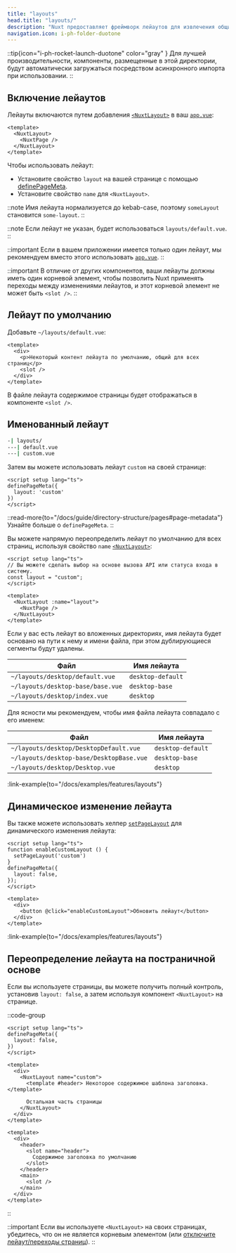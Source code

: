 ```yaml
---
title: "layouts"
head.title: "layouts/"
description: "Nuxt предоставляет фреймворк лейаутов для извлечения общих шаблонов UI в повторно используемые лейауты."
navigation.icon: i-ph-folder-duotone
---
```


::tip{icon="i-ph-rocket-launch-duotone" color="gray" }
Для лучшей производительности, компоненты, размещенные в этой директории, будут автоматически загружаться посредством асинхронного импорта при использовании.
::

## Включение лейаутов

Лейауты включаются путем добавления [`<NuxtLayout>`](/docs/api/components/nuxt-layout) в ваш [`app.vue`](/docs/guide/directory-structure/app):

```vue [app.vue]
<template>
  <NuxtLayout>
    <NuxtPage />
  </NuxtLayout>
</template>
```

Чтобы использовать лейаут:
- Установите свойство `layout` на вашей странице с помощью [definePageMeta](/docs/api/utils/define-page-meta).
- Установите свойство `name` для `<NuxtLayout>`.

::note
Имя лейаута нормализуется до kebab-case, поэтому `someLayout` становится `some-layout`.
::

::note
Если лейаут не указан, будет использоваться `layouts/default.vue`.
::

::important
Если в вашем приложении имеется только один лейаут, мы рекомендуем вместо этого использовать [`app.vue`](/docs/guide/directory-structure/app).
::

::important
В отличие от других компонентов, ваши лейауты должны иметь один корневой элемент, чтобы позволить Nuxt применять переходы между изменениями лейаутов, и этот корневой элемент не может быть `<slot />`.
::

## Лейаут по умолчанию

Добавьте `~/layouts/default.vue`:

```vue [layouts/default.vue]
<template>
  <div>
    <p>Некоторый контент лейаута по умолчанию, общий для всех страниц</p>
    <slot />
  </div>
</template>
```

В файле лейаута содержимое страницы будет отображаться в компоненте `<slot />`.

## Именованный лейаут

```bash [Структура директории]
-| layouts/
---| default.vue
---| custom.vue
```

Затем вы можете использовать лейаут `custom` на своей странице:

```vue twoslash [pages/about.vue]
<script setup lang="ts">
definePageMeta({
  layout: 'custom'
})
</script>
```

::read-more{to="/docs/guide/directory-structure/pages#page-metadata"}
Узнайте больше о `definePageMeta`.
::

Вы можете напрямую переопределить лейаут по умолчанию для всех страниц, используя свойство `name` [`<NuxtLayout>`](/docs/api/components/nuxt-layout):

```vue [app.vue]
<script setup lang="ts">
// Вы можете сделать выбор на основе вызова API или статуса входа в систему.
const layout = "custom";
</script>

<template>
  <NuxtLayout :name="layout">
    <NuxtPage />
  </NuxtLayout>
</template>
```

Если у вас есть лейаут во вложенных директориях, имя лейаута будет основано на пути к нему и имени файла, при этом дублирующиеся сегменты будут удалены.

Файл | Имя лейаута
-- | --
`~/layouts/desktop/default.vue` | `desktop-default`
`~/layouts/desktop-base/base.vue` | `desktop-base`
`~/layouts/desktop/index.vue` | `desktop`

Для ясности мы рекомендуем, чтобы имя файла лейаута совпадало с его именем:

Файл | Имя лейаута
-- | --
`~/layouts/desktop/DesktopDefault.vue` | `desktop-default`
`~/layouts/desktop-base/DesktopBase.vue` | `desktop-base`
`~/layouts/desktop/Desktop.vue` | `desktop`

:link-example{to="/docs/examples/features/layouts"}

## Динамическое изменение лейаута

Вы также можете использовать хелпер [`setPageLayout`](/docs/api/utils/set-page-layout) для динамического изменения лейаута:

```vue twoslash
<script setup lang="ts">
function enableCustomLayout () {
  setPageLayout('custom')
}
definePageMeta({
  layout: false,
});
</script>

<template>
  <div>
    <button @click="enableCustomLayout">Обновить лейаут</button>
  </div>
</template>
```

:link-example{to="/docs/examples/features/layouts"}

## Переопределение лейаута на постраничной основе

Если вы используете страницы, вы можете получить полный контроль, установив `layout: false`, а затем используя компонент `<NuxtLayout>` на странице.

::code-group

```vue [pages/index.vue]
<script setup lang="ts">
definePageMeta({
  layout: false,
})
</script>

<template>
  <div>
    <NuxtLayout name="custom">
      <template #header> Некоторое содержимое шаблона заголовка. </template>

      Остальная часть страницы
    </NuxtLayout>
  </div>
</template>
```

```vue [layouts/custom.vue]
<template>
  <div>
    <header>
      <slot name="header">
        Содержимое заголовка по умолчанию
      </slot>
    </header>
    <main>
      <slot />
    </main>
  </div>
</template>
```

::

::important
Если вы используете `<NuxtLayout>` на своих страницах, убедитесь, что он не является корневым элементом (или [отключите лейаут/переходы страниц](/docs/getting-started/transitions#disable-transitions)).
::
